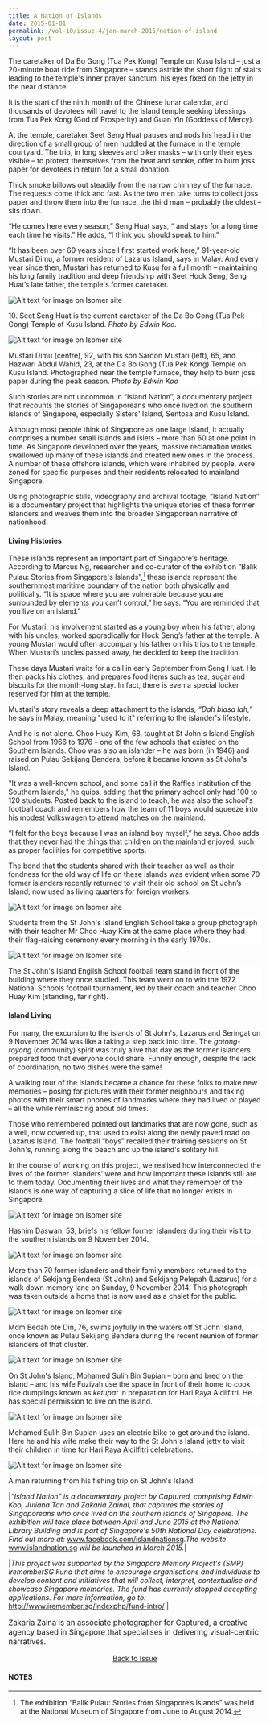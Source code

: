 ```yaml
---
title: A Nation of Islands
date: 2015-01-01
permalink: /vol-10/issue-4/jan-march-2015/nation-of-island
layout: post
---
```

The caretaker of Da Bo Gong (Tua Pek Kong) Temple on Kusu Island – just a 20-minute boat ride from Singapore – stands astride the short flight of stairs leading to the temple's inner prayer sanctum, his eyes fixed on the jetty in the near distance. 

It is the start of the ninth month of the Chinese lunar calendar, and thousands of devotees will travel to the island temple seeking blessings from Tua Pek Kong (God of Prosperity) and Guan Yin (Goddess of Mercy). 

At the temple, caretaker Seet Seng Huat pauses and nods his head in the direction of a small group of men huddled at the furnace in the temple courtyard. The trio, in long sleeves and biker masks – with only their eyes visible – to protect themselves from the heat and smoke, offer to burn joss paper for devotees in return for a small donation. 

Thick smoke billows out steadily from the narrow chimney of the furnace. The requests come thick and fast. As the two men take turns to collect joss paper and throw them into the furnace, the third man – probably the oldest – sits down. 

“He comes here every season,” Seng Huat says, “ and stays for a long time each time he visits.” He adds, “I think you should speak to him.” 

“It has been over 60 years since I first started work here,” 91-year-old Mustari Dimu, a former resident of Lazarus Island, says in Malay. And every year since then, Mustari has returned to Kusu for a full month – maintaining his long family tradition and deep friendship with Seet Hock Seng, Seng Huat’s late father, the temple's former caretaker. 

![Alt text for image on Isomer site](/images/vol-10-issue-4/nationofisland/Seet_Seng_Huat.jpg)
<div style="background-color: white;">10. Seet Seng Huat is the current caretaker of the Da Bo Gong (Tua Pek Gong) Temple of Kusu Island. <i>Photo by Edwin Koo.</i></div>

![Alt text for image on Isomer site](/images/vol-10-issue-4/nationofisland/Mustari_and_son_re.jpg)
<div style="background-color: white;">Mustari Dimu (centre), 92, with his son Sardon Mustari (left), 65, and Hazwari Abdul Wahid, 23, at the Da Bo Gong (Tua Pek Kong) Temple on Kusu Island. Photographed near the temple furnace, they help to burn joss paper during the peak season. <i>Photo by Edwin Koo</i></div>

Such stories are not uncommon in “Island Nation”, a documentary project that recounts the stories of Singaporeans who once lived on the southern islands of Singapore, especially Sisters' Island, Sentosa and Kusu Island. 

Although most people think of Singapore as one large Island, it actually comprises a number small islands and islets – more than 60 at one point in time. As Singapore developed over the years, massive reclamation works swallowed up many of these islands and created new ones in the process. A number of these offshore islands, which were inhabited by people, were zoned for specific purposes and their residents relocated to mainland Singapore. 

Using photographic stills, videography and archival footage, “Island Nation” is a documentary project that highlights the unique stories of these former islanders and weaves them into the broader Singaporean narrative of nationhood. 

#### **Living Histories** 

These islands represent an important part of Singapore's heritage. According to Marcus Ng, researcher and co-curator of the exhibition “Balik Pulau: Stories from Singapore's Islands”,[^1] these islands represent the southernmost maritime boundary of the nation both physically and politically. “It is space where you are vulnerable because you are surrounded by elements you can’t control,” he says. “You are reminded that you live on an island.” 

For Mustari, his involvement started as a young boy when his father, along with his uncles, worked sporadically for Hock Seng’s father at the temple. A young Mustari would often accompany his father on his trips to the temple. When Mustari’s uncles passed away, he decided to keep the tradition.

These days Mustari waits for a call in early September from Seng Huat. He then packs his clothes, and prepares food items such as tea, sugar and biscuits for the month-long stay. In fact, there is even a special locker reserved for him at the temple. 

Mustari's story reveals a deep attachment to the islands, <i>“Dah biasa lah,”</i>  he says in Malay, meaning "used to it" referring to the islander's lifestyle. 

And he is not alone. Choo Huay Kim, 68, taught at St John's Island English School from 1966 to 1976 – one of the few schools that existed on the Southern Islands. Choo was also an islander – he was born (in 1946) and raised on Pulau Sekijang Bendera, before it became known as St John's Island. 

"It was a well-known school, and some call it the Raffles Institution of the Southern Islands," he quips, adding that the primary school only had 100 to 120 students. Posted back to the island to teach, he was also the school's football coach and remembers how the team of 11 boys would squeeze into his modest Volkswagen to attend matches on the mainland. 

“I felt for the boys because I was an island boy myself,” he says. Choo adds that they never had the things that children on the mainland enjoyed, such as proper facilities for competitive sports. 

The bond that the students shared with their teacher as well as their fondness for the old way of life on these islands was evident when some 70 former islanders recently returned to visit their old school on St John’s Island, now used as living quarters for foreign workers. 

![Alt text for image on Isomer site](/images/vol-10-issue-4/nationofisland/StJohn_KenanganManis_CA34821.jpg)
<div style="background-color: white;">Students from the St John's Island English School take a group photograph with their teacher Mr Choo Huay Kim at the same place where they had their flag-raising ceremony every morning in the early 1970s.</div>

![Alt text for image on Isomer site](/images/vol-10-issue-4/nationofisland/SoccerBoys.jpg)
<div style="background-color: white;">The St John's Island English School football team stand in front of the building where they once studied. This team went on to win the 1972 National Schools football tournament, led by their coach and teacher Choo Huay Kim (standing, far right). </div>

#### **Island Living** 

For many, the excursion to the islands of St John's, Lazarus and Seringat on 9 November 2014 was like a taking a step back into time. The <i>gotong-royong</i> (community) spirit was truly alive that day as the former islanders prepared food that everyone could share. Funnily enough, despite the lack of coordination, no two dishes were the same! 

A walking tour of the Islands became a chance for these folks to make new memories – posing for pictures with their former neighbours and taking photos with their smart phones of landmarks where they had lived or played – all the while reminiscing about old times. 

Those who remembered pointed out landmarks that are now gone, such as a well, now covered up, that used to exist along the newly paved road on Lazarus Island. The football “boys” recalled their training sessions on St John's, running along the beach and up the island's solitary hill. 

In the course of working on this project, we realised how interconnected the lives of the former islanders’ were and how important these islands still are to them today. Documenting their lives and what they remember of the islands is one way of capturing a slice of life that no longer exists in Singapore. 

![Alt text for image on Isomer site](/images/vol-10-issue-4/nationofisland/StJohn_KenanganManis_CA34685.jpg)
<div style="background-color: white;">Hashim Daswan, 53, briefs his fellow former islanders during their visit to the southern islands on 9 November 2014.</div>

![Alt text for image on Isomer site](/images/vol-10-issue-4/nationofisland/StJohn_KenanganManis_CA34961_re.jpg)
<div style="background-color: white;">More than 70 former islanders and their family members returned to the islands of Sekijang Bendera (St John) and Sekijang Pelepah (Lazarus) for a walk down memory lane on Sunday, 9 November 2014. This photograph was taken outside a home that is now used as a chalet for the public. </div>

![Alt text for image on Isomer site](/images/vol-10-issue-4/nationofisland/MdmBedah_Stjohn_CA34927.jpg)
<div style="background-color: white;">Mdm Bedah bte Din, 76, swims joyfully in the waters off St John Island, once known as Pulau Sekijang Bendera during the recent reunion of former islanders of that cluster. </div>

![Alt text for image on Isomer site](/images/vol-10-issue-4/nationofisland/StJohn_CA30014.jpg)
<div style="background-color: white;">On St John's Island, Mohamed Sulih Bin Supian – born and bred on the island – and his wife Fuziyah use the space in front of their home to cook rice dumplings known as <i>ketupat</i> in preparation for Hari Raya Aidilfitri. He has special permission to live on the island.</div>

![Alt text for image on Isomer site](/images/vol-10-issue-4/nationofisland/StJohn_CA30074.jpg)
<div style="background-color: white;">Mohamed Sulih Bin Supian uses an electric bike to get around the island. Here he and his wife make their way to the St John's Island jetty to visit their children in time for Hari Raya Aidilfitri celebrations. </div>

![Alt text for image on Isomer site](/images/vol-10-issue-4/nationofisland/StJohn_CA34740.jpg)
<div style="background-color: white;">A man returning from his fishing trip on St John's Island.</div>


|<i>“Island Nation” is a documentary project by Captured, comprising Edwin Koo, Juliana Tan and Zakaria Zainal, that captures the stories of Singaporeans who once lived on the southern islands of Singapore. The exhibition will take place between April and June 2015 at the National Library Building and is part of Singapore's 50th National Day celebrations. Find out more at: </i> www.facebook.com/islandnationsg<i>.The website</i> www.islandnation.sg <i>will be launched in March 2015.</i>|

|<i>This project was supported by the Singapore Memory Project's (SMP) irememberSG Fund that aims to encourage organisations and individuals to develop content and initiatives that will collect, interpret, contextualise and showcase Singapore memories. The fund has currently stopped accepting applications. For more information, go to:</i> http://www.iremember.sg/indexphp/fund-intro/ |

<p style="font-size:15px;>">Zakaria Zaina is an associate photographer for Captured, a creative agency based in Singapore that specialises in delivering visual-centric narratives.</p> 

<a href="https://nlb-ba-staging.netlify.app/vol-10/issue-4/jan-mar-2015/"><center>Back to Issue</center></a>

#### **NOTES**

[^1]: The exhibition “Balik Pulau: Stories from Singapore’s Islands” was held at the National Museum of Singapore from June to August 2014.